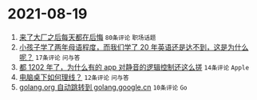# 2021-08-19

1. [来了大厂之后每天都在后悔](https://www.v2ex.com/t/796673) `80条评论` `职场话题`
1. [小孩子学了两年母语程度，而我们学了 20 年英语还是达不到，这是为什么呢？](https://www.v2ex.com/t/796682) `17条评论` `问与答`
1. [都 1202 年了，为什么有的 app 对静音的逻辑控制还这么搓](https://www.v2ex.com/t/796662) `14条评论` `Apple`
1. [电脑桌下如何理线？](https://www.v2ex.com/t/796671) `12条评论` `问与答`
1. [golang.org 自动跳转到 golang.google.cn](https://www.v2ex.com/t/796683) `10条评论` `Go`

